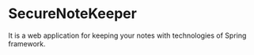 # SecureNoteKeeper
It is a web application for keeping your notes with technologies of Spring framework.
